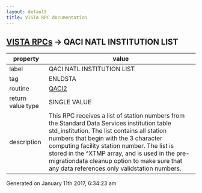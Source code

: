 ```yaml
---
layout: default
title: VISTA RPC documentation
---
```




## [VISTA RPCs](TableOfContent.md) &#8594; QACI NATL INSTITUTION LIST 

 property | value 
--- | --- 
 label | QACI NATL INSTITUTION LIST
 tag | ENLDSTA
 routine | [QACI2](http://code.osehra.org/dox/Routine_QACI2_source.html)
 return value type | SINGLE VALUE
 description | This RPC receives a list of station numbers from the Standard Data Services institution table std_institution. The list contains all station numbers that begin with the 3 character computing facility station number. The list is stored in the ^XTMP array, and is used in the pre-migrationdata cleanup option to make sure that any data references only validstation numbers.




Generated on January 11th 2017, 6:34:23 am